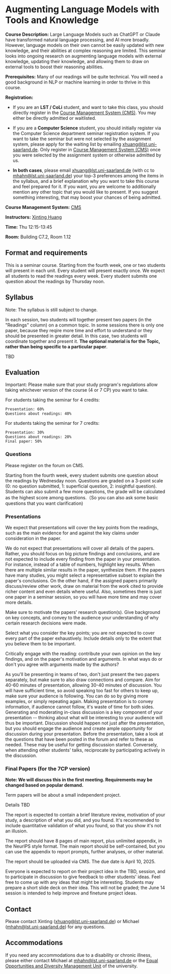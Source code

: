 # Augmenting Language Models with Tools and Knowledge

<!-----DESCRIPTION----->
**Course Description:**
Large Language Models such as ChatGPT or Claude have transformed natural language processing, and AI more broadly. However, language models on their own cannot be easily updated with new knowledge, and their abilities at complex reasoning are limited. This seminar looks into ongoing research on augmenting language models with external knowledge, updating their knowledge, and allowing them to draw on external tools to boost their reasoning abilities.

<!----PREREQ------------>

**Prerequisites:**
Many of our readings will be quite technical. You will need a good background in NLP or machine learning in order to thrive in this course.

<!-----REGISTRATION----->

**Registration:**
* If you are an **LST / CoLi** student, and want to take this class, you should directly register in the [Course Management System (CMS)](https://cms.sic.saarland/knowledge_24/). You may either be directly admitted or waitlisted.

* If you are a **Computer Science** student, you should initially register via the Computer Science department seminar registration system. If you want to take the seminar but were not selected by the assignment system, please apply for the waiting list by emailing xhuang@lst.uni-saarland.de. Only register in [Course Management System (CMS)](https://cms.sic.saarland/knowledge_24/) once you were selected by the assignment system or otherwise admitted by us.

* **In both cases**, please email xhuang@lst.uni-saarland.de (with cc to mhahn@lst.uni-saarland.de) your top-3 preferences among the items in the syllabus, and a brief explanation why you want to take this course and feel prepared for it. If you want, you are welcome to additionally mention any other topic that you would like to present. If you suggest something interesting, that may boost your chances of being admitted.


<!----CMS------------>

**Course Management System:** [CMS](https://cms.sic.saarland/knowledge_24/)

<!-----INSTRUCTORS----->
**Instructors:** [Xinting Huang](https://lacoco-lab.github.io/home/authors/xhuang/)

<!-----TIME----->
**Time:** Thu 12:15-13:45

<!-----ROOM----->
**Room:** Building C7.2, Room 1.12


## Format and requirements

This is a seminar course.
Starting from the fourth week, one or two students will present in each unit. Every student will present exactly once.
We expect all students to read the readings every week. Every student submits one question about the readings by Thursday noon.


## Syllabus

Note: The syllabus is still subject to change.

In each session, two students will together present two papers (in the "Readings" column) on a common topic. In some sessions there is only one paper, because they reqire more time and effort to understand or they should be presented in greater detail. In this case, two students will coordinate together and present it. **The optional material is for the Topic, rather than being specific to a particular paper**.

  TBD

  <!-- 
  I'm collecting some papers following survey
a survey for RAG: https://arxiv.org/pdf/2312.10997


RAG:
  old classic paper, naive RAG: 
    https://arxiv.org/abs/2004.04906
    https://arxiv.org/abs/2005.11401
  old paper, require access to internals to train: https://arxiv.org/abs/2112.04426
  normal, retrieve and prepend text to black-box LM: https://arxiv.org/abs/2301.12652
  optional paper: https://arxiv.org/abs/2208.03299
  
  About query:
    optimizing the query text: https://arxiv.org/abs/2305.14283
    hypothetical document as query: https://arxiv.org/abs/2212.10496

  Rearranged RAG pipelines:
    retrieve->generate->retrieve->generate ... : https://arxiv.org/abs/2305.15294
    multiple interation/hop: https://arxiv.org/abs/2212.14024

  RAG and CoT:
    Interleaving Retrieval with Chain-of-Thought: https://arxiv.org/abs/2212.10509
    CoT then RAG at each step: https://arxiv.org/abs/2403.05313

  Retrieve as needed:
    anticipate future text and do retrieval if uncertain: https://arxiv.org/abs/2305.06983
    adaptively retrieve and reflect: https://arxiv.org/abs/2310.11511

  Retrieve and compress: https://arxiv.org/abs/2310.04408
  Evaluator model assess the quality followed by different actions: https://arxiv.org/abs/2401.15884

  Analysis about factors of retireved doc: https://arxiv.org/abs/2401.14887

  Integration of RAG and fine-tuning: https://arxiv.org/abs/2310.01352

Generate knowledge:
  generate instead of retrieval: https://arxiv.org/abs/2209.10063
  Specialized LM generating knowledge as context to LLM: https://arxiv.org/abs/2305.04757

About better Prompts:
  Train prompt retriever to automatically retrieve good instruction prompt: https://arxiv.org/abs/2303.08518


Using tools:
  a very popular paper using various APIs: https://arxiv.org/abs/2302.04761
  model searching and navigating the web: https://arxiv.org/abs/2112.09332
  use manual prompts to guide LM to generate action token (seems more flexible): https://arxiv.org/abs/2210.03629
  designed some better tools for KB, DB: https://arxiv.org/abs/2402.14672 (following the above paper, few citations)
  tools for searching structured data (human-defined workflows): https://arxiv.org/abs/2305.09645
  an instruction-tuning dataset for tool use, and fine-tune Llama: https://arxiv.org/abs/2307.16789
  
  Benchmark for Tool-Augmented LLMs: https://arxiv.org/abs/2304.08244

  optional paper: https://arxiv.org/abs/2303.16434


Search for neural /symbolic? explicit blabla
  -->

  

## Evaluation

Important: Please make sure that your study program's regulations allow taking whichever version of the course (4 or 7 CP) you want to take.

For students taking the seminar for 4 credits:

    Presentation: 60%
    Questions about readings: 40%

For students taking the seminar for 7 credits:

    Presentation: 30%
    Questions about readings: 20%
    Final paper: 50%

### Questions

Please register on the forum on CMS.

Starting from the fourth week, every student submits one question about the readings by Wednesday noon.
Questions are graded on a 3-point scale (0: no question submitted, 1: superficial question, 2: insightful question). Students can also submit a few more questions, the grade will be calculated as the highest score among questions.（So you can also ask some basic questions that you want clarification)

### Presentations

We expect that presentations will cover the key points from the readings, such as the main evidence for and against the key claims under consideration in the paper.

We do not expect that presentations will cover all details of the papers. Rather, you should focus on big picture findings and conclusions, and are not expected to include every finding from the paper in your presentation.
For instance, instead of a table of numbers, highlight key results.
When there are multiple similar results in the paper, synthesize them.
If the papers have many studies, you might select a representative subset to explain the paper's conclusions.
On the other hand, if the assigned papers primarily discuss/review other work, draw on material from the work cited to provide richer content and even details where useful. Also, sometimes there is just one paper in a seminar session, so you will have more time and may cover more details.

Make sure to motivate the papers' research question(s).
Give background on key concepts, and convey to the audience your understanding of why certain research decisions were made.

Select what you consider the key points; you are not expected to cover every part of the paper exhaustively. Include details only to the extent that you believe them to be important.

Critically engage with the reading: contribute your own opinion on the key findings, and on the paper's motivation and arguments. In what ways do or don't you agree with arguments made by the authors?

As you'll be presenting in teams of two, don't just present the two papers separately, but make sure to also draw connections and compare.
Aim for 40-60 minutes of presentation, allowing 30-40 minutes of discussion. You will have sufficient time, so avoid speaking too fast for others to keep up, make sure your audience is following. You can do so by giving more examples, or simply repeating again. Making presentation is to convey information, if audience cannot follow, it's waste of time for both sides.
Generating and moderating in-class discussion is a key component of your presentation -- thinking about what will be interesting to your audience will thus be important.
Discussion should happen not just after the presentation, but you should engage the audience and create ample opportunity for discussion during your presentation.
Before the presentation, take a look at the questions that have been posted in the forum and refer to these as needed. These may be useful for getting discussion started.
Conversely, when attending other students' talks, reciprocate by participating actively in the discussion.


### Final Papers (for the 7CP version)

**Note: We will discuss this in the first meeting. Requirements may be changed based on popular demand.**

Term papers will be about a small independent project.

Details TBD

The report is expected to contain a brief literature review, motivation of your study, a description of what you did, and you found. It's recommended to include quantitative validation of what you found, so that you show it's not an illusion.


The report should have 8 pages of main report, plus unlimited appendix, in the NeurIPS style format. The main report should be self-contained, but you can use the appendix to report prompts, further analyses, or other material.

The report should be uploaded via CMS. The due date is April 10, 2025.

Everyone is expected to report on their project idea in the TBD, session, and to participate in discussion to give feedback to other students' ideas. Feel free to come up with any ideas that might be interesting. Students may prepare a short slide deck on their idea. This will not be graded; the June 14 session is intended to help improve and finetune project ideas.

## Contact

Please contact Xinting (xhuang@lst.uni-saarland.de) or Michael (mhahn@lst.uni-saarland.de) for any questions.

## Accommodations

If you need any accommodations due to a disability or chronic illness, please either contact Michael at mhahn@lst.uni-saarland.de or the [Equal Opportunities and Diversity Management Unit](https://www.uni-saarland.de/en/administration/diversity.html) of the university.

